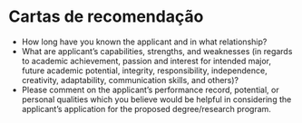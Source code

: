 # Cartas de recomendação



- How long have you known the applicant and in what relationship?
- What are applicant’s capabilities, strengths, and weaknesses (in regards to academic achievement, passion and interest
for intended major, future academic potential, integrity, responsibility, independence, creativity, adaptability,
communication skills, and others)?
- Please comment on the applicant’s performance record, potential, or personal qualities which you believe would be
helpful in considering the applicant’s application for the proposed degree/research program.